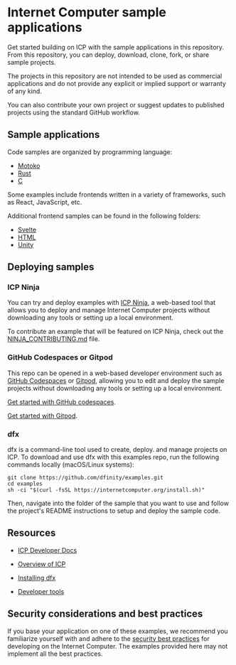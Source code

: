 # Internet Computer sample applications 

Get started building on ICP with the sample applications in this repository. From this repository, you can deploy, download, clone, fork, or share sample projects.

The projects in this repository are not intended to be used as commercial applications and do not provide any explicit or implied support or warranty of any kind.

You can also contribute your own project or suggest updates to published projects using the standard GitHub workflow.

## Sample applications

Code samples are organized by programming language:

- [Motoko](https://github.com/dfinity/examples/tree/master/motoko)
- [Rust](https://github.com/dfinity/examples/tree/master/rust)
- [C](https://github.com/dfinity/examples/tree/master/c)

Some examples include frontends written in a variety of frameworks, such as React, JavaScript, etc. 

Additional frontend samples can be found in the following folders:

- [Svelte](https://github.com/dfinity/examples/tree/master/svelte)
- [HTML](https://github.com/dfinity/examples/tree/master/hosting)
- [Unity](https://github.com/dfinity/examples/tree/master/native-apps)

## Deploying samples 

### ICP Ninja

You can try and deploy examples with [ICP Ninja](https://icp.ninja/), a web-based tool that allows you to deploy and manage Internet Computer projects without downloading any tools or setting up a local environment.

To contribute an example that will be featured on ICP Ninja, check out the [NINJA_CONTRIBUTING.md](./NINJA_CONTRIBUTING.md) file.

### GitHub Codespaces or Gitpod

This repo can be opened in a web-based developer environment such as [GitHub Codespaces](https://github.com/codespaces) or [Gitpod](https://www.gitpod.io/), allowing you to edit and deploy the sample projects without downloading any tools or setting up a local environment. 

[Get started with GitHub codespaces](https://internetcomputer.org/docs/current/developer-docs/developer-tools/ide/codespaces).

[Get started with Gitpod](https://internetcomputer.org/docs/current/developer-docs/developer-tools/ide/gitpod).

### dfx 

dfx is a command-line tool used to create, deploy. and manage projects on ICP. To download and use dfx with this examples repo, run the following commands locally (macOS/Linux systems):

```
git clone https://github.com/dfinity/examples.git
cd examples
sh -ci "$(curl -fsSL https://internetcomputer.org/install.sh)"
```

Then, navigate into the folder of the sample that you want to use and follow the project's README instructions to setup and deploy the sample code.


## Resources 

- [ICP Developer Docs](https://internetcomputer.org/docs/current/home)

- [Overview of ICP](https://internetcomputer.org/docs/current/developer-docs/getting-started/overview-of-icp)

- [Installing dfx](https://internetcomputer.org/docs/current/developer-docs/getting-started/install/)

- [Developer tools](https://internetcomputer.org/docs/current/developer-docs/developer-tools/dev-tools-overview)

## Security considerations and best practices

If you base your application on one of these examples, we recommend you familiarize yourself with and adhere to the [security best practices](https://internetcomputer.org/docs/current/references/security/) for developing on the Internet Computer. The examples provided here may not implement all the best practices.
